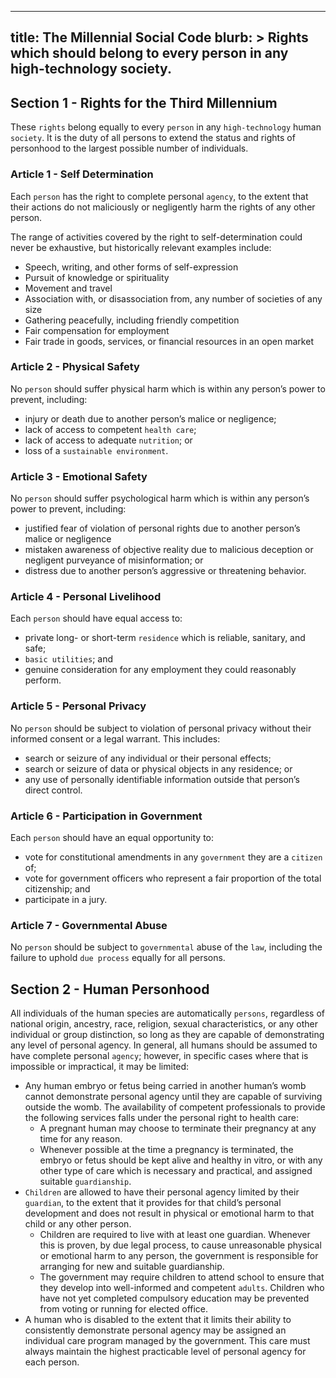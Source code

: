 -----------------------
title: The Millennial Social Code
blurb: >
  Rights which should belong to every person in any high-technology society.
-----------------------

## Section 1 - Rights for the Third Millennium

These `rights` belong equally to every `person` in any `high-technology` human `society`. It is the duty of all persons to extend the status and rights of personhood to the largest possible number of individuals.

### Article 1 - Self Determination

Each `person` has the right to complete personal `agency`, to the extent that their actions do not maliciously or negligently harm the rights of any other person.

The range of activities covered by the right to self-determination could never be exhaustive, but historically relevant examples include:

- Speech, writing, and other forms of self-expression
- Pursuit of knowledge or spirituality
- Movement and travel
- Association with, or disassociation from, any number of societies of any size
- Gathering peacefully, including friendly competition
- Fair compensation for employment
- Fair trade in goods, services, or financial resources in an open market

### Article 2 - Physical Safety

No `person` should suffer physical harm which is within any person’s power to prevent, including:

* injury or death due to another person’s malice or negligence;
* lack of access to competent `health care`;
* lack of access to adequate `nutrition`; or
* loss of a `sustainable environment`.

### Article 3 - Emotional Safety

No `person` should suffer psychological harm which is within any person’s power to prevent, including:

* justified fear of violation of personal rights due to another person’s malice or negligence
* mistaken awareness of objective reality due to malicious deception or negligent purveyance of misinformation; or
* distress due to another person’s aggressive or threatening behavior.

### Article 4 - Personal Livelihood

Each `person` should have equal access to:

* private long- or short-term `residence` which is reliable, sanitary, and safe;
* `basic utilities`; and
* genuine consideration for any employment they could reasonably perform.

### Article 5 - Personal Privacy

No `person` should be subject to violation of personal privacy without their informed consent or a legal warrant. This includes:

* search or seizure of any individual or their personal effects;
* search or seizure of data or physical objects in any residence; or
* any use of personally identifiable information outside that person’s direct control.


### Article 6 - Participation in Government

Each `person` should have an equal opportunity to:

* vote for constitutional amendments in any `government` they are a `citizen` of;
* vote for government officers who represent a fair proportion of the total citizenship; and
* participate in a jury.

### Article 7 - Governmental Abuse

No `person` should be subject to `governmental` abuse of the `law`, including the failure to uphold `due process` equally for all persons.

## Section 2 - Human Personhood

All individuals of the human species are automatically `persons`, regardless of national origin, ancestry, race, religion, sexual characteristics, or any other individual or group distinction, so long as they are capable of demonstrating any level of personal agency. In general, all humans should be assumed to have complete personal `agency`; however, in specific cases where that is impossible or impractical, it may be limited:

* Any human embryo or fetus being carried in another human’s womb cannot demonstrate personal agency until they are capable of surviving outside the womb. The availability of competent professionals to provide the following services falls under the personal right to health care:
    * A pregnant human may choose to terminate their pregnancy at any time for any reason.
    * Whenever possible at the time a pregnancy is terminated, the embryo or fetus should be kept alive and healthy in vitro, or with any other type of care which is necessary and practical, and assigned suitable `guardianship`.
* `Children` are allowed to have their personal agency limited by their `guardian`, to the extent that it provides for that child’s personal development and does not result in physical or emotional harm to that child or any other person.
    * Children are required to live with at least one guardian. Whenever this is proven, by due legal process, to cause unreasonable physical or emotional harm to any person, the government is responsible for arranging for new and suitable guardianship.
    * The government may require children to attend school to ensure that they develop into well-informed and competent `adults`. Children who have not yet completed compulsory education may be prevented from voting or running for elected office.
* A human who is disabled to the extent that it limits their ability to consistently demonstrate personal agency may be assigned an individual care program managed by the government. This care must always maintain the highest practicable level of personal agency for each person.
